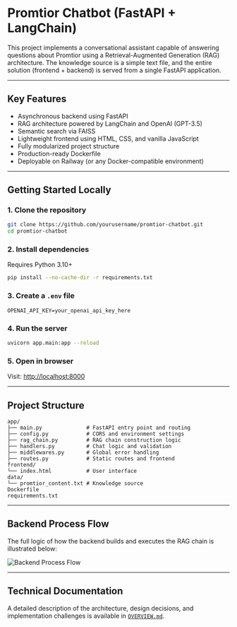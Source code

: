 # Promtior Chatbot (FastAPI + LangChain)

This project implements a conversational assistant capable of answering questions about Promtior using a Retrieval-Augmented Generation (RAG) architecture. The knowledge source is a simple text file, and the entire solution (frontend + backend) is served from a single FastAPI application.

---

## Key Features

- Asynchronous backend using FastAPI
- RAG architecture powered by LangChain and OpenAI (GPT-3.5)
- Semantic search via FAISS
- Lightweight frontend using HTML, CSS, and vanilla JavaScript
- Fully modularized project structure
- Production-ready Dockerfile
- Deployable on Railway (or any Docker-compatible environment)

---

## Getting Started Locally

### 1. Clone the repository

```bash
git clone https://github.com/yourusername/promtior-chatbot.git
cd promtior-chatbot
````

### 2. Install dependencies

Requires Python 3.10+

```bash
pip install --no-cache-dir -r requirements.txt
```

### 3. Create a `.env` file

```env
OPENAI_API_KEY=your_openai_api_key_here
```

### 4. Run the server

```bash
uvicorn app.main:app --reload
```

### 5. Open in browser

Visit: [http://localhost:8000](http://localhost:8000)

---

## Project Structure

```
app/
├── main.py              # FastAPI entry point and routing
├── config.py            # CORS and environment settings
├── rag_chain.py         # RAG chain construction logic
├── handlers.py          # Chat logic and validation
├── middlewares.py       # Global error handling
├── routes.py            # Static routes and frontend
frontend/
└── index.html           # User interface
data/
└── promtior_content.txt # Knowledge source
Dockerfile
requirements.txt
```

---

## Backend Process Flow

The full logic of how the backend builds and executes the RAG chain is illustrated below:

![Backend Process Flow](docs/backend-process-flow.png)

---

## Technical Documentation

A detailed description of the architecture, design decisions, and implementation challenges is available in [`OVERVIEW.md`](./OVERVIEW.md).
